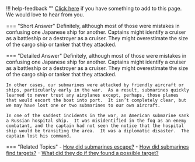 !!! help-feedback ""
    [Click here](https://other.example.com/feedback) if you have something to add to this page. We would love to hear from you.

=== "Short Answer"
    Definitely, although most of those were mistakes in confusing one Japanese ship for another. Captains might identify a cruiser as a battleship or a destroyer as a cruiser. They might overestimate the size of the cargo ship or tanker that they attacked.

=== "Detailed Answer"
    Definitely, although most of those were mistakes in confusing one Japanese ship for another.  Captains might identify a cruiser as a battleship or a destroyer as a cruiser.  They might overestimate the size of the cargo ship or tanker that they attacked.
    
    In other cases, our submarines were attacked by friendly aircraft or ships, particularly early in the war.  As a result, submarines quickly learned to never trust any airplanes except, perhaps, those planes that would escort the boat into port.  It isn’t completely clear, but we may have lost one or two submarines to our own aircraft.
    
    In one of the saddest incidents in the war, an American submarine sank a Russian hospital ship.  It was misidentified in the fog as an enemy combatant, and the captain had not seen the notice that the hospital ship would be transiting the area.  It was a diplomatic disaster.  The captain lost his command.

=== "Related Topics"
    - [How did submarines escape?](./how-did-submarines-escape.md)
    - [How did submarines find targets?](./how-did-submarines-find-targets.md)
    - [What did they do if they found a possible target?](./what-did-they-do-if-they-found-a-possible-target.md)
